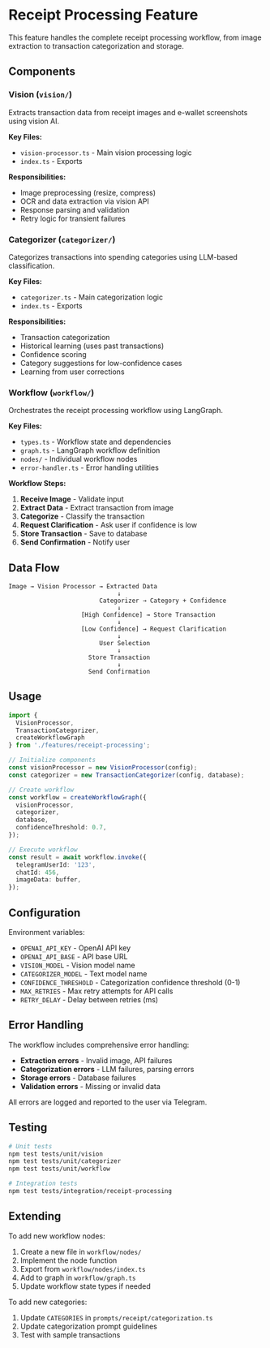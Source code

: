 # Receipt Processing Feature

This feature handles the complete receipt processing workflow, from image extraction to transaction categorization and storage.

## Components

### Vision (`vision/`)
Extracts transaction data from receipt images and e-wallet screenshots using vision AI.

**Key Files:**
- `vision-processor.ts` - Main vision processing logic
- `index.ts` - Exports

**Responsibilities:**
- Image preprocessing (resize, compress)
- OCR and data extraction via vision API
- Response parsing and validation
- Retry logic for transient failures

### Categorizer (`categorizer/`)
Categorizes transactions into spending categories using LLM-based classification.

**Key Files:**
- `categorizer.ts` - Main categorization logic
- `index.ts` - Exports

**Responsibilities:**
- Transaction categorization
- Historical learning (uses past transactions)
- Confidence scoring
- Category suggestions for low-confidence cases
- Learning from user corrections

### Workflow (`workflow/`)
Orchestrates the receipt processing workflow using LangGraph.

**Key Files:**
- `types.ts` - Workflow state and dependencies
- `graph.ts` - LangGraph workflow definition
- `nodes/` - Individual workflow nodes
- `error-handler.ts` - Error handling utilities

**Workflow Steps:**
1. **Receive Image** - Validate input
2. **Extract Data** - Extract transaction from image
3. **Categorize** - Classify the transaction
4. **Request Clarification** - Ask user if confidence is low
5. **Store Transaction** - Save to database
6. **Send Confirmation** - Notify user

## Data Flow

```
Image → Vision Processor → Extracted Data
                              ↓
                         Categorizer → Category + Confidence
                              ↓
                    [High Confidence] → Store Transaction
                              ↓
                    [Low Confidence] → Request Clarification
                              ↓
                         User Selection
                              ↓
                      Store Transaction
                              ↓
                      Send Confirmation
```

## Usage

```typescript
import { 
  VisionProcessor, 
  TransactionCategorizer,
  createWorkflowGraph 
} from './features/receipt-processing';

// Initialize components
const visionProcessor = new VisionProcessor(config);
const categorizer = new TransactionCategorizer(config, database);

// Create workflow
const workflow = createWorkflowGraph({
  visionProcessor,
  categorizer,
  database,
  confidenceThreshold: 0.7,
});

// Execute workflow
const result = await workflow.invoke({
  telegramUserId: '123',
  chatId: 456,
  imageData: buffer,
});
```

## Configuration

Environment variables:
- `OPENAI_API_KEY` - OpenAI API key
- `OPENAI_API_BASE` - API base URL
- `VISION_MODEL` - Vision model name
- `CATEGORIZER_MODEL` - Text model name
- `CONFIDENCE_THRESHOLD` - Categorization confidence threshold (0-1)
- `MAX_RETRIES` - Max retry attempts for API calls
- `RETRY_DELAY` - Delay between retries (ms)

## Error Handling

The workflow includes comprehensive error handling:
- **Extraction errors** - Invalid image, API failures
- **Categorization errors** - LLM failures, parsing errors
- **Storage errors** - Database failures
- **Validation errors** - Missing or invalid data

All errors are logged and reported to the user via Telegram.

## Testing

```bash
# Unit tests
npm test tests/unit/vision
npm test tests/unit/categorizer
npm test tests/unit/workflow

# Integration tests
npm test tests/integration/receipt-processing
```

## Extending

To add new workflow nodes:

1. Create a new file in `workflow/nodes/`
2. Implement the node function
3. Export from `workflow/nodes/index.ts`
4. Add to graph in `workflow/graph.ts`
5. Update workflow state types if needed

To add new categories:

1. Update `CATEGORIES` in `prompts/receipt/categorization.ts`
2. Update categorization prompt guidelines
3. Test with sample transactions

